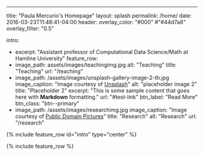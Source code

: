---
title: "Paula Mercurio's Homepage"
layout: splash
permalink: /home/
date: 2016-03-23T11:48:41-04:00
header:
  overlay_color: "#000" #"#44d7a8"
  overlay_filter: "0.5"

intro: 
  - excerpt: "Assistant professor of Computational Data Science/Math at Hamline University"
feature_row:
  - image_path: assets/images/teachingimg.jpg
    alt: "Teaching"
    title: "Teaching"
    url: "/teaching"
  - image_path: /assets/images/unsplash-gallery-image-2-th.jpg
    image_caption: "Image courtesy of [Unsplash](https://unsplash.com/)"
    alt: "placeholder image 2"
    title: "Placeholder 2"
    excerpt: "This is some sample content that goes here with **Markdown** formatting."
    url: "#test-link"
    btn_label: "Read More"
    btn_class: "btn--primary"
  - image_path: /assets/images/researchimg.jpg
    image_caption: "Image courtesy of [Public Domain Pictures](https://publicdomainpictures.net/)"
    title: "Research"
    alt: "Research" 
    url: "/research"
    


{% include feature_row id="intro" type="center" %}

{% include feature_row %}
